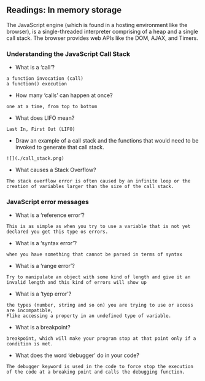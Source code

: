 
## Readings: In memory storage
The JavaScript engine (which is found in a hosting environment like the browser), 
is a single-threaded interpreter comprising of a heap and a single call stack. 
The browser provides web APIs like the DOM, AJAX, and Timers.


### Understanding the JavaScript Call Stack

- What is a ‘call’?

```
a function invocation (call)
a function() execution
```

- How many ‘calls’ can happen at once?

```
one at a time, from top to bottom
```

- What does LIFO mean?


```
Last In, First Out (LIFO) 
```

- Draw an example of a call stack and the functions that would need to be invoked to generate that call stack.


```
![](./call_stack.png)
```

- What causes a Stack Overflow?

```
The stack overflow error is often caused by an infinite loop or the creation of variables larger than the size of the call stack.
```

### JavaScript error messages

- What is a ‘reference error’?

```
This is as simple as when you try to use a variable that is not yet declared you get this type os errors.
```

- What is a ‘syntax error’?

```
when you have something that cannot be parsed in terms of syntax
```

- What is a ‘range error’?

```
Try to manipulate an object with some kind of length and give it an invalid length and this kind of errors will show up
```

- What is a ‘tyep error’?

```
the types (number, string and so on) you are trying to use or access are incompatible, 
Flike accessing a property in an undefined type of variable.
```

- What is a breakpoint?

```
breakpoint, which will make your program stop at that point only if a condition is met.
```

- What does the word ‘debugger’ do in your code?

```
The debugger keyword is used in the code to force stop the execution of the code at a breaking point and calls the debugging function.
```
